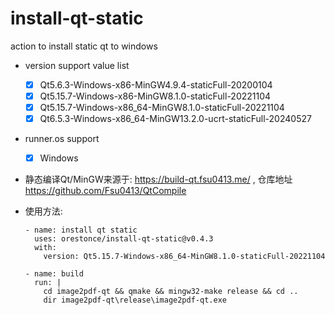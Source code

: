 # install-qt-static
action to install static qt to windows

* version support value list
  * [x] Qt5.6.3-Windows-x86-MinGW4.9.4-staticFull-20200104
  * [x] Qt5.15.7-Windows-x86-MinGW8.1.0-staticFull-20221104
  * [x] Qt5.15.7-Windows-x86_64-MinGW8.1.0-staticFull-20221104
  * [x] Qt6.5.3-Windows-x86_64-MinGW13.2.0-ucrt-staticFull-20240527
* runner.os support
  * [x] Windows

* 静态编译Qt/MinGW来源于: https://build-qt.fsu0413.me/ , 仓库地址 https://github.com/Fsu0413/QtCompile

* 使用方法:

      - name: install qt static
        uses: orestonce/install-qt-static@v0.4.3
        with:
          version: Qt5.15.7-Windows-x86_64-MinGW8.1.0-staticFull-20221104

      - name: build  
        run: |
          cd image2pdf-qt && qmake && mingw32-make release && cd ..
          dir image2pdf-qt\release\image2pdf-qt.exe